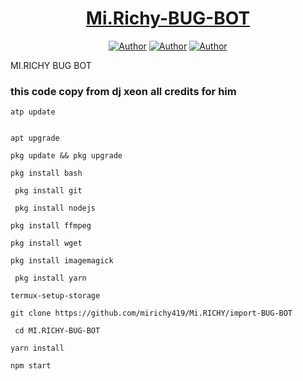 <p align="center">  
  <a href="https://whatsapp.com/channel/0029VagTGyuI1rcotBW2mn3p
    <img alt="wasi" height="300" src="https://telegra.ph/file/3a21bf26bedef7966fd74.jpg">
    <h1 align="center">Mi.Richy-BUG-BOT</h1>
  </a>
</p>
<p align="center">
<a href="https://github.com/mirichy419/Mi.RICHY/import"><img title="Author" src="https://img.shields.io/badge/Prexzybooster-black?style=for-the-badge&logo=Github"></a> <a href="https://whatsapp.com/channel/0029VagTGyuI1rcotBW2mn3p"><img title="Author" src="https://img.shields.io/badge/CHANNEL-black?style=for-the-badge&logo=whatsapp"></a> <a href="https://wa.me/2348142909904"><img title="Author" src="https://img.shields.io/badge/CHAT US-black?style=for-the-badge&logo=whatsapp"></a>

   
   
   
 MI.RICHY BUG BOT
### this code copy from dj xeon  all credits for him

```
atp update
   

apt upgrade

pkg update && pkg upgrade

pkg install bash

 pkg install git

 pkg install nodejs

pkg install ffmpeg

pkg install wget

pkg install imagemagick

 pkg install yarn

termux-setup-storage
```

```
git clone https://github.com/mirichy419/Mi.RICHY/import-BUG-BOT 
```
```
 cd MI.RICHY-BUG-BOT
```
```
yarn install
  ```
    
```
npm start
```
